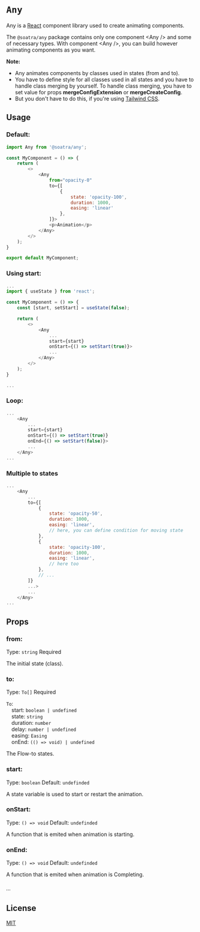 # `Any`

Any is a [React](https://react.dev/) component library used to create animating components.

The `@soatra/any` package contains only one component \<Any /> and some of necessary types. With component \<Any />, you can build however animating components as you want.

**Note:**
- Any animates components by classes used in states (from and to).
- You have to define style for all classes used in all states and you have to handle class merging by yourself. To handle class merging, you have to set value for props **mergeConfigExtension** or **mergeCreateConfig**.
- But you don't have to do this, if you're using [Tailwind CSS](https://tailwindcss.com/).

## Usage

### Default:
```js
import Any from '@soatra/any';

const MyComponent = () => {
    return (
        <>
            <Any
                from="opacity-0"
                to={[
                    {
                        state: 'opacity-100',
                        duration: 1000,
                        easing: 'linear'
                    },
                ]}>
                <p>Animation</p>
            </Any>
        </>
    );
}

export default MyComponent;
```

### Using start:
```js
...
import { useState } from 'react';

const MyComponent = () => {
    const [start, setStart] = useState(false);

    return (
        <>
            <Any
                ...
                start={start}
                onStart={() => setStart(true)}>
                ...
            </Any>
        </>
    );
}

...
```
### Loop:
```js
...
    <Any
        ...
        start={start}
        onStart={() => setStart(true)}
        onEnd={() => setStart(false)}>
        ...
    </Any>
...
```

### Multiple to states
```js
...
    <Any
        ...
        to={[
            {
                state: 'opacity-50',
                duration: 1000,
                easing: 'linear',
                // here, you can define condition for moving state
            },
            {
                state: 'opacity-100',
                duration: 1000,
                easing: 'linear',
                // here too
            },
            // ...
        ]}
        ...>
        ...
    </Any>
...
```

## Props

### from:
Type: `string` Required

The initial state (class).

### to:
Type: `To[]` Required

`To`:\
&emsp;start: `boolean | undefined`\
&emsp;state: `string`\
&emsp;duration: `number`\
&emsp;delay: `number | undefined`\
&emsp;easing: `Easing`\
&emsp;onEnd: `(() => void) | undefined`

The Flow-to states.

### start:
Type: `boolean` Default: `undefinded`

A state variable is used to start or restart the animation.

### onStart:
Type: `() => void` Default: `undefinded`

A function that is emited when animation is starting.

### onEnd:
Type: `() => void` Default: `undefinded`

A function that is emited when animation is Completing.

###### ...

## License

[MIT](https://github.com/JohnSoatra/any/blob/main/LICENSE)

